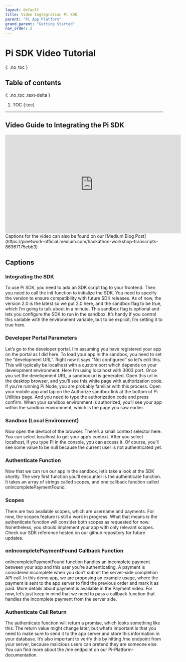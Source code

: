 ```yaml
---
layout: default
title: Video Ingtegration Pi SDK
parent: "Pi App Platform"
grand_parent: "Getting Started"
nav_order: 2
---
```


# Pi SDK Video Tutorial
{: .no_toc }

## Table of contents
{: .no_toc .text-delta }

1. TOC
{:toc}

---
## Video Guide to Integrating the Pi SDK
<iframe width="560" height="315" src="https://www.youtube.com/embed/7wsIYOFtSZ4" frameborder="0" allow="autoplay; encrypted-media" allowfullscreen></iframe>
Captions for the video can also be found on our [Medium Blog Post](https://pinetwork-official.medium.com/hackathon-workshop-transcripts-86367175ebb3)

## Captions
### Integrating the SDK
To use Pi SDK, you need to add an SDK script tag to your frontend. Then you need to call the init function to initialize the SDK. You need to specify the version to ensure compatibility with future SDK releases. As of now, the version 2.0 is the latest so we put 2.0 here, and the sandbox flag to be true, which I’m going to talk about in a minute. This sandbox flag is optional and lets you configure the SDK to run in the sandbox. It’s handy if you control this variable with the environment variable, but to be explicit, I’m setting it to true here.

### Developer Portal Parameters
Let’s go to the developer portal. I’m assuming you have registered your app on the portal as I did here. To load your app in the sandbox, you need to set the “development URL”. Right now it says “Not configured” so let’s edit this. This will typically be localhost with a custom port which depends on your development environment. Here I’m using localhost with 3003 port. Once you set the development URL, a sandbox url is generated. Open this url in the desktop browser, and you’ll see this white page with authorization code. If you’re running Pi Node, you are probably familiar with this process. Open your mobile app and tap on the Authorize sandbox link at the bottom of Pi Utilities page. And you need to type the authorization code and press confirm. When your sandbox environment is authorized, you’ll see your app within the sandbox environment, which is the page you saw earlier.

### Sandbox (Local Environment)
Now open the devtool of the browser. There’s a small context selector here. You can select localhost to get your app’s context. After you select localhost, if you type Pi in the console, you can access it. Of course, you’ll see some value to be null because the current user is not authenticated yet.

### Authenticate Function
Now that we can run our app in the sandbox, let’s take a look at the SDK shortly. The very first function you’ll encounter is the authenticate function. It takes an array of strings called scopes, and one callback function called onIncompletePaymentFound. 

### Scopes
There are two available scopes, which are username and payments. For now, the scopes feature is still a work in progress. What that means is the authenticate function will consider both scopes as requested for now. Nonetheless, you should implement your app with only relevant scopes. Check our SDK reference hosted on our github repository for future updates.

### onIncompletePaymentFound Callback Function
onIncompletePaymentFound function handles an incomplete payment between your app and this user you’re authenticating. A payment is considered incomplete when you don’t submit the server-side completion API call. In this demo app, we are proposing an example usage, where the payment is sent to the app server to find the previous order and mark it as paid. More details about payment is available in the Payment video. For now, let’s just keep in mind that we need to pass a callback function that handles the incomplete payment from the server side.

### Authenticate Call Return
The authenticate function will return a promise, which looks something like this. The return value might change later, but what’s important is that you need to make sure to send it to the app server and store this information in your database. It’s also important to verify this by hitting /me endpoint from your server, because malicious users can pretend they are someone else. You can find more about the /me endpoint on our Pi-Platform-documentation.
